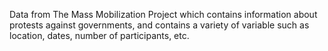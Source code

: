 Data from The Mass Mobilization Project which contains information about protests against governments, and contains a variety of variable such as location, dates, number of participants, etc.
